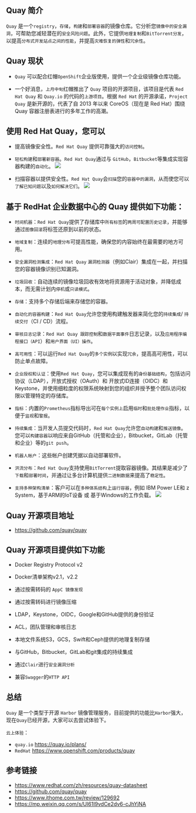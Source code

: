 ## Quay 简介
`Quay` 是一个`registry`，`存储`，`构建`和`部署容器`的镜像仓库。它分析您`镜像中的安全漏洞`，可帮助您减轻潜在的`安全风险问题`。此外，它提供`地理复制`和`BitTorrent分发`，以提高`分布式开发站点之间的性能`，并提高`灾难恢复的弹性`和`冗余性`。

## Quay 现状
- `Quay` 可以配合红帽`OpenShift`企业版使用，提供一个企业级镜像仓库功能。

- 一个好消息，`上月中旬`红帽推出了 `Quay` 项目的开源项目，该项目是代表 `Red Hat Quay` 和 `Quay.io` 的代码的`上游项目`。根据 `Red Hat` 的开源承诺，`Project Quay` 是新开源的，代表了自 2013 年以来 CoreOS（现在是 Red Hat）围绕 Quay 容器注册表进行的多年工作的高潮。

## 使用 Red Hat Quay，您可以

- 提高镜像安全性。`Red Hat Quay` 提供可靠强大的`访问控制`。

- `轻松构建`和`部署新容器`。`Red Hat Quay`通过与 `GitHub`，`Bitbucket`等集成实现容器构建的`自动化`。
![](https://www.yp14.cn/img/Quay-commit.png)

- 扫描容器以提供安全性。`Red Hat Quay`会`扫描`您的`容器中的漏洞`，从而使您可以`了解已知问题`以及`如何解决它们`。
![](https://www.yp14.cn/img/quay_main.jpg)

## 基于 RedHat 企业数据中心的 Quay 提供如下功能：

- `时间机器`：`Red Hat Quay`提供了存储库中`所有标签`的`两周可配置历史记录`，并能够通过`图像回滚`将标签还原到以前的状态。

- `地域复制`：连续的`地理分布`可提高性能，确保您的内容始终在最需要的地方可用。

- `安全漏洞检测集成`：`Red Hat Quay` `漏洞检测器`（例如Clair）集成在一起，并扫描您的容器镜像识别已知漏洞。

- `垃圾回收`：自动连续的镜像垃圾回收有效地将资源用于活动对象，并降低成本，而无需计划内`停机`或`只读模式`。

- `存储`：支持多个存储后端来存储您的容器。

- `自动化的容器构建`：`Red Hat Quay`允许您使用构建触发器来简化您的`持续集成`/ `持续交付`（CI / CD）流程。

- `审核日志记录`：`Red Hat Quay 跟踪控制`和`数据平面事件`日志记录，以及`应用程序编程接口（API`）和`用户界面（UI）操作`。

- `高可用性`：可以运行`Red Hat Quay`的`多个实例`以实现`冗余`，提高高可用性，可以防止单点故障。

- `企业授权和认证`：使用`Red Hat Quay`，您可以集成现有的`身份基础结构`，包括访问协议（LDAP），开放式授权（OAuth）和 开放式ID连接（OIDC）和 Keystone，并使用细粒度的权限系统映射到您的组织并授予整个团队访问权限以管理特定的存储库。

- `指标`：内置的`Prometheus`指标导出可在`每个实例上`启用`临时`和`批处理作业`指标，以便于`监视`和`警报`。

- `持续集成`：当开发人员提交代码时，`Red Hat Quay`允许您`自动构建`和`推送镜像`。您可以`构建容器`以响应来自GitHub（托管和企业），Bitbucket，GitLab（托管和企业）等的`git push`。

- `机器人帐户`：这些帐户创建凭据以自动部署软件。

- `洪流分布`：`Red Hat Quay`支持使用`BitTorrent`提取容器镜像。其结果是减少了`下载`和`部署时间`，并通过让多台计算机提供`二进制数据`来提高了`稳定性`。

- `支持多种架构清单`：客户可以在`多种体系结构`上`运行容器`，例如 IBM Power LE和 z System，基于ARM的IoT设备 或 基于Windows的工作负载。
![](https://www.yp14.cn/img/quay-features1.png)

## Quay 开源项目地址
- https://github.com/quay/quay

## Quay 开源项目提供如下功能
- Docker Registry Protocol v2

- Docker清单架构v2.1，v2.2

- 通过按需转码的 `AppC 镜像发现`

- 通过按需转码进行镜像压缩

- LDAP，Keystone，OIDC，Google和GitHub提供的身份验证

- ACL，团队管理和审核日志

- 本地文件系统S3，GCS，Swift和Ceph提供的地理复制存储

- 与GitHub，Bitbucket，GitLab和git集成的持续集成

- 通过`Clair`进行`安全漏洞分析`

- 兼容`Swagger`的`HTTP API`

## 总结
`Quay` 是一个类型于开源 `Harbor` 镜像管理服务，目前提供的功能比`Harbor`强大，现在`Quay`已经开源，大家可以去尝试体验下。

`云上体验`：

- `quay.io` https://quay.io/plans/
- `RedHat` https://www.openshift.com/products/quay

## 参考链接
- https://www.redhat.com/zh/resources/quay-datasheet
- https://github.com/quay/quay
- https://www.ithome.com.tw/review/129692
- https://mp.weixin.qq.com/s/Ul61I9vdCe2dv6-cJhYjNA
